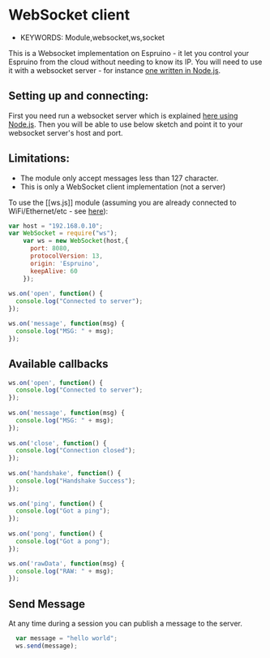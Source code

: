 <!--- Copyright (c) 2015 Gordon Williams & Sameh Hady. See the file LICENSE for copying permission. -->
WebSocket client
=====================

* KEYWORDS: Module,websocket,ws,socket

This is a Websocket implementation on Espruino - it let you control your Espruino from the cloud without needing to know its IP. 
You will need to use it with a websocket server - for instance [one written in Node.js](https://www.npmjs.com/package/ws).

Setting up and connecting:
-----------

First you need run a websocket server which is explained [here using Node.js](https://www.npmjs.com/package/ws). Then you will be able to use below sketch and point it to your websocket server's host and port.

Limitations:
-----------

* The module only accept messages less than 127 character.
* This is only a WebSocket client implementation (not a server)


To use the [[ws.js]] module (assuming you are already connected to WiFi/Ethernet/etc - see [here](/Internet)):


```js
var host = "192.168.0.10";
var WebSocket = require("ws");
    var ws = new WebSocket(host,{
      port: 8080,
      protocolVersion: 13,
      origin: 'Espruino',
      keepAlive: 60
    });
	
ws.on('open', function() {
  console.log("Connected to server");
});

ws.on('message', function(msg) {
  console.log("MSG: " + msg);
});
```
Available callbacks
-----------

```js
ws.on('open', function() {
  console.log("Connected to server");
});
	
ws.on('message', function(msg) {
  console.log("MSG: " + msg);
});
	
ws.on('close', function() {
  console.log("Connection closed");
});
	
ws.on('handshake', function() {
  console.log("Handshake Success");
});
	
ws.on('ping', function() {
  console.log("Got a ping");
});
	
ws.on('pong', function() {
  console.log("Got a pong");
});

ws.on('rawData', function(msg) {
  console.log("RAW: " + msg);
});
```

Send Message
-----------

At any time during a session you can publish a message to the server.
```js
  var message = "hello world";
  ws.send(message);
```

